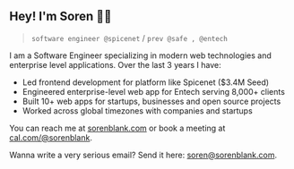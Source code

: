 ## Hey! I'm Soren 👋🏻

> `software engineer @spicenet` / `prev @safe , @entech`

I am a Software Engineer specializing in modern web technologies and enterprise level applications. Over the last 3 years I have:

- Led frontend development for platform like Spicenet ($3.4M Seed)
- Engineered enterprise-level web app for Entech serving 8,000+ clients
- Built 10+ web apps for startups, businesses and open source projects
- Worked across global timezones with companies and startups

You can reach me at [sorenblank.com](https://sorenblank.com) or book a meeting at [cal.com/@sorenblank](https://cal.com/sorenblank/).

Wanna write a very serious email? Send it here: [soren@sorenblank.com](mailto:soren@sorenblank.com).

<!-- ## 🛠 Technical Skills

- **Languages:** JavaScript, TypeScript, Python
- **Frontend:** ReactJS, NextJS, SolidJS
- **UI Libraries:** TailwindCSS, Shadcn, ChakraUI, Material-UI (MUI)
- **Backend & APIs:** NodeJS, Serverless, BaaS, Next.js API routes
- **Dev Tools:** Git, GitHub, Figma, Photoshop, Illustrator
- **Other:** Responsive Design, Web Performance Optimization, Accessibility

## 💼 Professional Experience

### Frontend Engineer | Entech (Remote, USA)
_July 2024 - Present_
- Developed Entech boilers dashboard using NextJS and ChakraUI
- Implemented reusable components and optimized site performance
- Ensured adherence to best practices for UX and accessibility

### Full Stack Developer | Safe App (Remote, USA)
_June 2024 - Present_
- Developed landing pages and APIs with a focus on frontend work
- Utilized Next.js, SolidJS, and TailwindCSS for building interactive UIs
- Integrated third-party APIs and implemented efficient data fetching

### Intern Frontend Developer | JS Careers (Remote)
_January 2024 - May 2024_
- Built a digital platform focused on advancing web dev careers
- Created landing sites and advanced frontend templates using NextJS and various UI libraries

### Freelance Web Developer | Remote
_August 2023 - December 2023_
- Delivered tailored web solutions with high client satisfaction
- Enhanced website usability, accessibility, and performance

### Intern Frontend Developer | WearVista (Narayanganj, Dhaka)
_August 2023 - November 2023_
- Built and optimized a custom e-commerce website
- Improved customer experience across devices and maintained website functionality

## 🚀 Projects

### most recent & favorite projects

- [sorenblank.com](https://sorenblank.com) - NextJS, Shadcn, Framer Motion
- [safe.app](https://safe.app) - NextJS, TailwindCSS, Framer Motion
- [abdullakhan.me](https://abdullakhan.me) - NextJS

### other projects

- [Modern Personal Portfolio Template](https://github.com/yourusername/modern-portfolio) - NextJS
- [Personal Brand Portfolio Template](https://github.com/yourusername/brand-portfolio) - NextJS
- [Burgir Restaurant Landing Page](https://github.com/yourusername/burgir) - NextJS
- [AI Product Landing Page](https://github.com/yourusername/ai-landing) - NextJS
- [VCard Portfolio Template](https://github.com/yourusername/vcard-portfolio) - NextJS
- [WearVista E-commerce Site](https://wearvista.shop) - HTML5, CSS3, JavaScript

## 📫 Get in Touch

- Portfolio: [https://sorenblank.com](https://sorenblank.com)
- Email: [soren@sorenblank.com](mailto:soren@sorenblank.com)
- Location: Earth

---

_The hardest choices require the strongest wills. — Thanos_ -->
